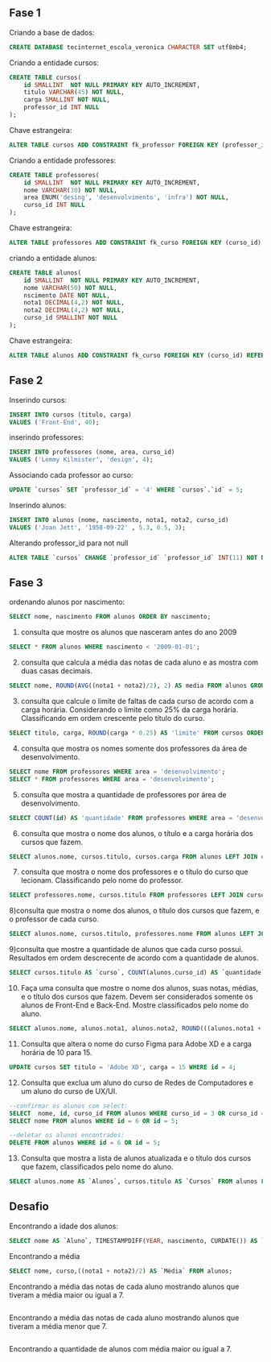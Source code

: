 ```sql

```

## Fase 1



Criando a base de dados:
``` sql
CREATE DATABASE tecinternet_escola_veronica CHARACTER SET utf8mb4;
```

Criando a entidade cursos:
``` sql
CREATE TABLE cursos(
    id SMALLINT  NOT NULL PRIMARY KEY AUTO_INCREMENT,
    titulo VARCHAR(45) NOT NULL,
    carga SMALLINT NOT NULL,
    professor_id INT NULL
);
```

Chave estrangeira:
``` sql
ALTER TABLE cursos ADD CONSTRAINT fk_professor FOREIGN KEY (professor_id) REFERENCES professores(id);

```

Criando a entidade professores:
``` sql
CREATE TABLE professores(
    id SMALLINT  NOT NULL PRIMARY KEY AUTO_INCREMENT,
    nome VARCHAR(30) NOT NULL,
    area ENUM('desing', 'desenvolvimento', 'infra') NOT NULL,
    curso_id INT NULL
);
```

Chave estrangeira:
``` sql
ALTER TABLE professores ADD CONSTRAINT fk_curso FOREIGN KEY (curso_id) REFERENCES cursos(id);

```

criando a entidade alunos:
``` sql
CREATE TABLE alunos(
    id SMALLINT  NOT NULL PRIMARY KEY AUTO_INCREMENT,
    nome VARCHAR(50) NOT NULL,
    nscimento DATE NOT NULL,
    nota1 DECIMAL(4,2) NOT NULL,
    nota2 DECIMAL(4,2) NOT NULL,
    curso_id SMALLINT NOT NULL
);
```

Chave estrangeira:
``` sql
ALTER TABLE alunos ADD CONSTRAINT fk_curso FOREIGN KEY (curso_id) REFERENCES cursos(id);

```


## Fase 2

Inserindo cursos:
```sql
INSERT INTO cursos (titulo, carga) 
VALUES ('Front-End', 40);
```

inserindo professores:
```sql
INSERT INTO professores (nome, area, curso_id) 
VALUES ('Lemmy Kilmister', 'design', 4);
```

Associando cada professor ao curso:
```sql
UPDATE `cursos` SET `professor_id` = '4' WHERE `cursos`.`id` = 5;
```

Inserindo alunos:
```sql
INSERT INTO alunos (nome, nascimento, nota1, nota2, curso_id) 
VALUES ('Joan Jett', '1958-09-22' , 5.3, 6.5, 3);
```

Alterando professor_id para not null
```sql
ALTER TABLE `cursos` CHANGE `professor_id` `professor_id` INT(11) NOT NULL;

```


## Fase 3

ordenando alunos por nascimento:
```sql
SELECT nome, nascimento FROM alunos ORDER BY nascimento;
```


1) consulta que mostre os alunos que nasceram antes do ano 2009
```sql
SELECT * FROM alunos WHERE nascimento < '2009-01-01';
```


2) consulta que calcula a média das notas de cada aluno e as mostra com duas casas decimais.
```sql
SELECT nome, ROUND(AVG((nota1 + nota2)/2), 2) AS media FROM alunos GROUP BY id;
```


3) consulta que calcule o limite de faltas de cada curso de acordo com a carga horária. Considerando o limite como 25% da carga horária. Classificando em ordem crescente pelo título do curso.
```sql
SELECT titulo, carga, ROUND(carga * 0.25) AS 'limite' FROM cursos ORDER BY titulo;
```


4) consulta que mostra os nomes somente dos professores da área de desenvolvimento.
```sql
SELECT nome FROM professores WHERE area = 'desenvolvimento';
SELECT * FROM professores WHERE area = 'desenvolvimento';
```


5) consulta que mostra a quantidade de professores por área de desenvolvimento.
```sql
SELECT COUNT(id) AS 'quantidade' FROM professores WHERE area = 'desenvolvimento';
```


6) consulta que mostra o nome dos alunos, o título e a carga horária dos cursos que fazem.
```sql
SELECT alunos.nome, cursos.titulo, cursos.carga FROM alunos LEFT JOIN cursos ON alunos.curso_id = cursos.id ORDER BY alunos.nome;
```


7) consulta que mostra o nome dos professores e o título do curso que lecionam. Classificando pelo nome do professor.
```sql
SELECT professores.nome, cursos.titulo FROM professores LEFT JOIN cursos ON professores.curso_id = cursos.id ORDER BY professores.nome;
```


8)consulta que mostra o nome dos alunos, o título dos cursos que fazem, e o professor de cada curso.
```sql
SELECT alunos.nome, cursos.titulo, professores.nome FROM alunos LEFT JOIN cursos ON alunos.curso_id = cursos.id LEFT JOIN professores ON professores.curso_id = cursos.id;
```
9)consulta que mostre a quantidade de alunos que cada curso possui. Resultados em ordem descrecente de acordo com a quantidade de alunos.
```sql
SELECT cursos.titulo AS `curso`, COUNT(alunos.curso_id) AS `quantidade` FROM alunos LEFT JOIN CURSOS ON alunos.curso_id = cursos.id GROUP BY curso ORDER BY `quantidade` DESC;
```


10) Faça uma consulta que mostre o nome dos alunos, suas notas, médias, e o título dos cursos que fazem. Devem ser considerados somente os alunos de Front-End e Back-End. Mostre classificados pelo nome do aluno.
```sql
SELECT alunos.nome, alunos.nota1, alunos.nota2, ROUND(((alunos.nota1 + alunos.nota2)/2), 2) AS `media`, professores.nome FROM alunos LEFT JOIN cursos ON alunos.curso_id = cursos.id LEFT JOIN professores ON professores.curso_id = cursos.id WHERE cursos.id = 1 OR cursos.id = 2;
```


11) Consulta que altera o nome do curso Figma para Adobe XD e a carga horária de 10 para 15.
```sql
UPDATE cursos SET titulo = 'Adobe XD', carga = 15 WHERE id = 4;
```


12) Consulta que exclua um aluno do curso de Redes de Computadores e um aluno do curso de UX/UI.
```sql
--confirmar os alunos com select: 
SELECT  nome, id, curso_id FROM alunos WHERE curso_id = 3 OR curso_id = 5 ;
SELECT nome FROM alunos WHERE id = 6 OR id = 5;

--deletar os alunos encontrados:
DELETE FROM alunos WHERE id = 6 OR id = 5;
```


13) Consulta que mostra a lista de alunos atualizada e o título dos cursos que fazem, classificados pelo nome do aluno.
```sql
SELECT alunos.nome AS `Alunos`, cursos.titulo AS `Cursos` FROM alunos LEFT JOIN CURSOS ON alunos.curso_id = cursos.id group by alunos;
```

## Desafio

Encontrando a idade dos alunos:

```sql
SELECT nome AS `Aluno`, TIMESTAMPDIFF(YEAR, nascimento, CURDATE()) AS `Idade` FROM alunos;
```

Encontrando a média
```sql
SELECT nome, curso,((nota1 + nota2)/2) AS `Média` FROM alunos;
```

Encontrando a média das notas de cada aluno mostrando alunos que tiveram a média maior ou igual a 7.
```sql

```
Encontrando a média das notas de cada aluno mostrando alunos que tiveram a média menor que 7.
```sql

```
Encontrando a quantidade de alunos com média maior ou igual a 7.
```sql

```